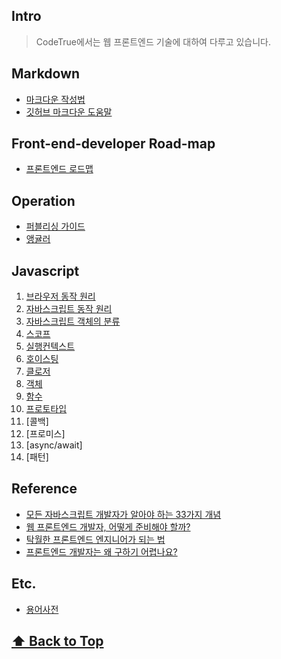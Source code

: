 ## Intro

> CodeTrue에서는 웹 프론트엔드 기술에 대하여 다루고 있습니다.

## Markdown


* [마크다운 작성법](http://ccl.cckorea.org/syntax/)
* [깃허브 마크다운 도움말](https://guides.github.com/features/mastering-markdown/)


## Front-end-developer Road-map 

* [프론트엔드 로드맵](https://github.com/devJang/developer-roadmap)


## Operation 

* [퍼블리싱 가이드](/guide/)
* [앵귤러](/angular/)


## Javascript

1. [브라우저 동작 원리](/javascript/js_browser/README.md)
1. [자바스크립트 동작 원리](/javascript/js_setup/README.md)
1. [자바스크립트 객체의 분류](/javascript/js_object/README.md)
1. [스코프](/javascript/js_scope/README.md)
1. [실행컨텍스트](/javascript/js_context/README.md)
1. [호이스팅](/javascript/js_hoisting/README.md)
1. [클로저](/javascript/js_closures/README.md)
1. [객체](/javascript/js_object/object.md)
1. [함수](/javascript/js_function/README.md)
1. [프로토타입](/javascript/js_prototype/README.md)
1. [콜백]
1. [프로미스]
1. [async/await]
1. [패턴]



## Reference

- [모든 자바스크립트 개발자가 알아야 하는 33가지 개념](https://github.com/yjs03057/33-js-concepts)
- [웹 프론트엔드 개발자, 어떻게 준비해야 할까?](https://medium.com/@codesquad_yoda/%EC%9B%B9-%ED%94%84%EB%A1%A0%ED%8A%B8%EC%97%94%EB%93%9C-%EA%B0%9C%EB%B0%9C%EC%9E%90-%EC%96%B4%EB%96%BB%EA%B2%8C-%EC%A4%80%EB%B9%84%ED%95%B4%EC%95%BC-%ED%95%A0%EA%B9%8C-5ac7bb6ff2a9)
- [탁월한 프론트엔드 엔지니어가 되는 법](https://hyunseob.github.io/2016/02/21/how-to-become-a-great-frontend-engineer/)
- [프론트엔드 개발자는 왜 구하기 어렵나요?](https://taegon.kim/archives/4810)


## Etc. 

* [용어사전](/etc/README.md)


 **[⬆  Back to Top](#Intro)**
---

